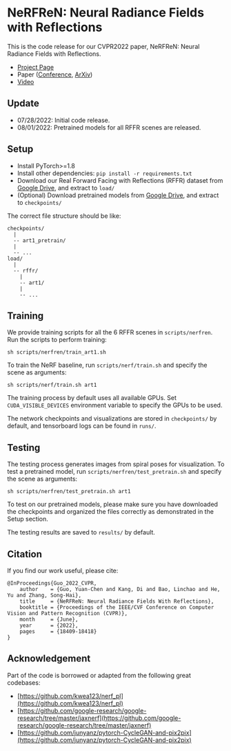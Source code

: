 # NeRFReN: Neural Radiance Fields with Reflections
This is the code release for our CVPR2022 paper, NeRFReN: Neural Radiance Fields with Reflections.

- [Project Page](https://bennyguo.github.io/nerfren/)
- Paper ([Conference](https://openaccess.thecvf.com/content/CVPR2022/html/Guo_NeRFReN_Neural_Radiance_Fields_With_Reflections_CVPR_2022_paper.html), [ArXiv](https://arxiv.org/abs/2111.15234))
- [Video](https://www.youtube.com/watch?v=uZin1Ynk6SM)

## Update
- 07/28/2022: Initial code release.
- 08/01/2022: Pretrained models for all RFFR scenes are released.

## Setup
- Install PyTorch>=1.8
- Install other dependencies: `pip install -r requirements.txt`
- Download our Real Forward Facing with Reflections (RFFR) dataset from [Google Drive](https://drive.google.com/file/d/1UFHdcLgn9wXBcYZVM5qojYP1NNpg5bsS/view?usp=sharing), and extract to `load/`
- (Optional) Download pretrained models from [Google Drive](https://drive.google.com/file/d/13Im7uA2OAjSxxDm6oP4GRiC82nP1QEvM/view?usp=sharing), and extract to `checkpoints/`

The correct file structure should be like:

```
checkpoints/
  |
  -- art1_pretrain/
  |
  -- ...
load/
  |
  -- rffr/
    |
    -- art1/
    |
    -- ...
```

## Training
We provide training scripts for all the 6 RFFR scenes in `scripts/nerfren`. Run the scripts to perform training:
```{bash}
sh scripts/nerfren/train_art1.sh
```

To train the NeRF baseline, run `scripts/nerf/train.sh` and specify the scene as arguments:
```{bash}
sh scripts/nerf/train.sh art1
```

The training process by default uses all available GPUs. Set `CUDA_VISIBLE_DEVICES` environment variable to specify the GPUs to be used.

The network checkpoints and visualizations are stored in `checkpoints/` by default, and tensorboard logs can be found in `runs/`.

## Testing
The testing process generates images from spiral poses for visualization. To test a pretrained model, run `scripts/nerfren/test_pretrain.sh` and specify the scene as arguments:
```{bash}
sh scripts/nerfren/test_pretrain.sh art1
```
To test on our pretrained models, please make sure you have downloaded the checkpoints and organized the files correctly as demonstrated in the Setup section.

The testing results are saved to `results/` by default.

## Citation
If you find our work useful, please cite:
```
@InProceedings{Guo_2022_CVPR,
    author    = {Guo, Yuan-Chen and Kang, Di and Bao, Linchao and He, Yu and Zhang, Song-Hai},
    title     = {NeRFReN: Neural Radiance Fields With Reflections},
    booktitle = {Proceedings of the IEEE/CVF Conference on Computer Vision and Pattern Recognition (CVPR)},
    month     = {June},
    year      = {2022},
    pages     = {18409-18418}
}
```

## Acknowledgement
Part of the code is borrowed or adapted from the following great codebases:
- [https://github.com/kwea123/nerf_pl](https://github.com/kwea123/nerf_pl)
- [https://github.com/google-research/google-research/tree/master/jaxnerf](https://github.com/google-research/google-research/tree/master/jaxnerf)
- [https://github.com/junyanz/pytorch-CycleGAN-and-pix2pix](https://github.com/junyanz/pytorch-CycleGAN-and-pix2pix)
